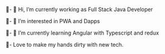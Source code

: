 🔑- 👋 Hi, I’m currently working as Full Stack Java Developer

🔑- 👀 I’m interested in PWA and Dapps

🔑- 🌱 I’m currently learning Angular with Typescript and redux

🔑- Love to make my hands dirty with new tech.


